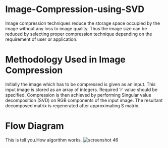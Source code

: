 # Image-Compression-using-SVD
Image compression techniques reduce the storage space occupied by the image without any loss to image quality. Thus the image size can be reduced by selecting proper compression technique depending on the requirement of user or application. 


# Methodology Used in Image Compression 
Initially the image which has to be compressed is given as an input. This input image is stored as an array of integers. Required ‘r’ value should be specified. Compression is then achieved by performing Singular value decomposition (SVD) on RGB components of the input image. The resultant decomposed matrix is regenerated after approximating S matrix.  

# Flow Diagram
This is tell you.How algorithm works.
![screenshot 46](https://cloud.githubusercontent.com/assets/19153198/21739353/f0115956-d4be-11e6-9f3e-8712f53feab6.png)
